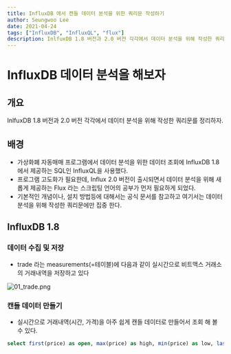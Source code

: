 ```yaml
---
title: InfluxDB 에서 캔들 데이터 분석을 위한 쿼리문 작성하기
author: Seungwoo Lee
date: 2021-04-24
tags: ["InfluxDB", "InfluxQL", "flux"]
description: InlfuxDB 1.8 버전과 2.0 버전 각각에서 데이터 분석을 위해 작성한 쿼리문를 정리하자. 
---
```


# InfluxDB 데이터 분석을 해보자

## 개요
InlfuxDB 1.8 버전과 2.0 버전 각각에서 데이터 분석을 위해 작성한 쿼리문를 정리하자. 


## 배경
* 가상화폐 자동매매 프로그램에서 데이터 분석을 위한 데이터 조회에 InfluxDB 1.8 에서 제공하는 SQL인 InfluxQL을 사용했다.
* 프로그램 고도화가 필요한데, Influx 2.0 버전이 출시되면서 데이터 분석을 위해 새롭게 제공하는 Flux 라는 스크립팅 언어의 공부가 먼저 필요하게 되었다.
* 기본적인 개념이나, 설치 방법등에 대해서는 공식 문서를 참고하고 여기서는 데이터 분석을 위해 작성한 쿼리문에만 집중 한다. 


## InfluxDB 1.8

### 데이터 수집 및 저장

* trade 라는 measurements(=테이블)에 다음과 같이 실시간으로 비트맥스 거래소의 거래내역을 저장하고 있다

![01_trade.png](/img/202104024/01_trade.png)


### 캔들 데이터 만들기
* 실시간으로 거래내역(시간, 가격)을 아주 쉽게 캔들 데이터로 만들어서 조회 해 볼 수 있다.


```sql
select first(price) as open, max(price) as high, min(price) as low, last(price) as close, sum(grossValue) as volume  from trade where symbol='XBTUSD' group by time(30m) fill(previous)
```




